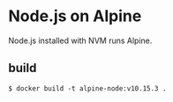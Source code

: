 # Node.js on Alpine

Node.js installed with NVM runs Alpine.

## build

```
$ docker build -t alpine-node:v10.15.3 .
```